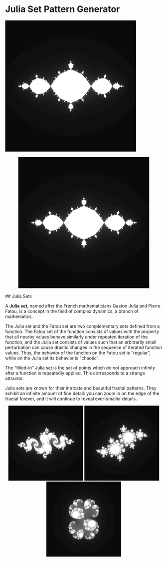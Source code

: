 
# Julia Set Pattern Generator

![](./videos/%20-1+0iTo0+i.gif)

<p align="center">
    <img src="https://github.com/joao-beirao/julia-sets/blob/main/videos/%20-1+0iTo0+i.gif" width="420" title="GIF Preview">
</p>
## Julia Sets

A **Julia set**, named after the French mathematicians Gaston Julia and Pierre Fatou, is a concept in the field of complex dynamics, a branch of mathematics.

The Julia set and the Fatou set are two complementary sets defined from a function. The Fatou set of the function consists of values with the property that all nearby values behave similarly under repeated iteration of the function, and the Julia set consists of values such that an arbitrarily small perturbation can cause drastic changes in the sequence of iterated function values. Thus, the behavior of the function on the Fatou set is “regular”, while on the Julia set its behavior is "chaotic".

The “filled-in” Julia set is the set of points which do not approach infinity after a function is repeatedly applied. This corresponds to a strange attractor.

Julia sets are known for their intricate and beautiful fractal patterns. They exhibit an infinite amount of fine detail: you can zoom in on the edge of the fractal forever, and it will continue to reveal ever-smaller details.

<p align="center">
    <img src="./images/example1.png" width="240" title="P(z) = z2 −0.8 + 0.156i">
    <img src="./images/example2.png" width="240" title="P(z) =z2−0.4+0.6i">
    <img src="./images/example3.png" width="240" title="P(z) =z2+ 0.285 + 0.01i">
</p>
